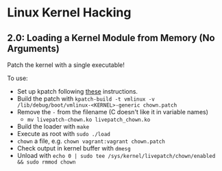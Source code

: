 # Linux Kernel Hacking

## 2.0: Loading a Kernel Module from Memory (No Arguments)

Patch the kernel with a single executable!

To use:
* Set up kpatch following [these](../2.0_no_arguments/) instructions.
* Build the patch with `kpatch-build -t vmlinux -v /lib/debug/boot/vmlinux-<KERNEL>-generic chown.patch`
* Remove the `-` from the filename (C doesn't like it in variable names)
  * `mv livepatch-chown.ko livepatch_chown.ko`
* Build the loader with `make`
* Execute as root with `sudo ./load`
* `chown` a file, e.g. `chown vagrant:vagrant chown.patch`
* Check output in kernel buffer with `dmesg`
* Unload with `echo 0 | sudo tee /sys/kernel/livepatch/chown/enabled && sudo rmmod chown`
